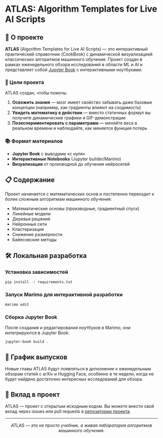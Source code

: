 # ATLAS: Algorithm Templates for Live AI Scripts

## 🚀 О проекте

**ATLAS** (Algorithm Templates for Live AI Scripts) — это интерактивный практический справочник (CookBook) с динамической визуализацией классических алгоритмов машинного обучения. Проект создан в рамках еженедельного обзора исследований в области ML и AI и представляет собой [Jupyter Book](https://jupyterbook.org/en/stable/intro.html) с интерактивными ноутбуками.

### 🎯 Цели проекта

ATLAS создан, чтобы помочь:

1. **Освежить знания** — мозг имеет свойство забывать даже базовые концепции (например, как градиенты влияют на сходимость)
2. **Увидеть математику в действии** — вместо статичных формул вы получите динамические графики и GIF-демонстрации
3. **Поэкспериментировать с параметрами** — меняйте веса в реальном времени и наблюдайте, как меняется функция потерь

### 📚 Формат материалов

- **Jupyter Book** с выводами «с нуля»
- **Интерактивные Notebooks** (Jupyter builder/Marimo)
- **Визуализация** от производной до обучения нейросетей

## 📋 Содержание

Проект начинается с математических основ и постепенно переходит к более сложным алгоритмам машинного обучения:

- Математические основы (производные, градиентный спуск)
- Линейные модели
- Деревья решений
- Нейронные сети
- Кластеризация
- Снижение размерности
- Байесовские методы

## 🛠️ Локальная разработка

### Установка зависимостей

```bash
pip install -r requirements.txt
```

### Запуск Marimo для интерактивной разработки

```bash
marimo edit
```

### Сборка Jupyter Book

После создания и редактирования ноутбуков в Marimo, они интегрируются в Jupyter Book:

```bash
jupyter-book build .
```

## 📅 График выпусков

Новые главы ATLAS будут появляться в дополнение к еженедельным обзорам статей с arXiv и Hugging Face, особенно в те недели, когда не будет найдено достаточно интересных исследований для обзора.

## 🤝 Вклад в проект

ATLAS — проект с открытым исходным кодом. Вы можете внести свой вклад через issues или pull requests в [репозитории проекта](https://github.com/Verbasik/Weekly-arXiv-ML-AI-Research-Review).

---

<p align="center">
<i>ATLAS — это не просто учебник, а живая лаборатория алгоритмов машинного обучения.</i>
</p>